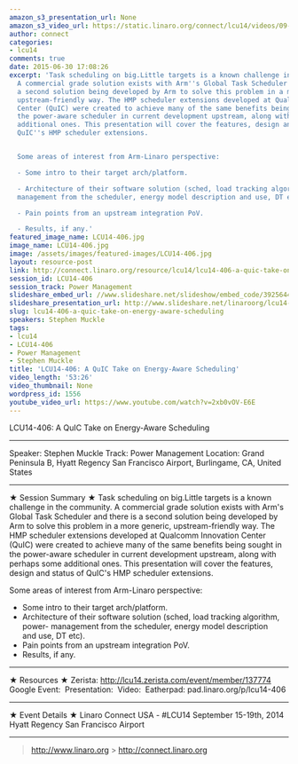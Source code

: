 ```yaml
---
amazon_s3_presentation_url: None
amazon_s3_video_url: https://static.linaro.org/connect/lcu14/videos/09-18-Thursday/LCU14-406-%20A%20QuIC%20Take%20on%20Energy-Aware%20Scheduling.mp4
author: connect
categories:
- lcu14
comments: true
date: 2015-06-30 17:08:26
excerpt: 'Task scheduling on big.Little targets is a known challenge in the community.
  A commercial grade solution exists with Arm''s Global Task Scheduler and there is
  a second solution being developed by Arm to solve this problem in a more generic,
  upstream-friendly way. The HMP scheduler extensions developed at Qualcomm Innovation
  Center (QuIC) were created to achieve many of the same benefits being sought in
  the power-aware scheduler in current development upstream, along with perhaps some
  additional ones. This presentation will cover the features, design and status of
  QuIC''s HMP scheduler extensions.


  Some areas of interest from Arm-Linaro perspective:

  - Some intro to their target arch/platform.

  - Architecture of their software solution (sched, load tracking algorithm, power-
  management from the scheduler, energy model description and use, DT etc).

  - Pain points from an upstream integration PoV.

  - Results, if any.'
featured_image_name: LCU14-406.jpg
image_name: LCU14-406.jpg
image: /assets/images/featured-images/LCU14-406.jpg
layout: resource-post
link: http://connect.linaro.org/resource/lcu14/lcu14-406-a-quic-take-on-energy-aware-scheduling/
session_id: LCU14-406
session_track: Power Management
slideshare_embed_url: //www.slideshare.net/slideshow/embed_code/39256443
slideshare_presentation_url: http://www.slideshare.net/linaroorg/lcu14-406-a-quick-take-on-energyaware-scheduling
slug: lcu14-406-a-quic-take-on-energy-aware-scheduling
speakers: Stephen Muckle
tags:
- lcu14
- LCU14-406
- Power Management
- Stephen Muckle
title: 'LCU14-406: A QuIC Take on Energy-Aware Scheduling'
video_length: '53:26'
video_thumbnail: None
wordpress_id: 1556
youtube_video_url: https://www.youtube.com/watch?v=2xb0vOV-E6E
---
```


LCU14-406: A QuIC Take on Energy-Aware Scheduling

---

Speaker: Stephen Muckle
Track: Power Management
Location: Grand Peninsula B, Hyatt Regency San Francisco Airport, Burlingame, CA, United States

---

★ Session Summary ★
Task scheduling on big.Little targets is a known challenge in the community. A commercial grade solution exists with Arm's Global Task Scheduler and there is a second solution being developed by Arm to solve this problem in a more generic, upstream-friendly way. The HMP scheduler extensions developed at Qualcomm Innovation Center (QuIC) were created to achieve many of the same benefits being sought in the power-aware scheduler in current development upstream, along with perhaps some additional ones. This presentation will cover the features, design and status of QuIC's HMP scheduler extensions.

Some areas of interest from Arm-Linaro perspective:

- Some intro to their target arch/platform.
- Architecture of their software solution (sched, load tracking algorithm, power- management from the scheduler, energy model description     and use, DT etc).
- Pain points from an upstream integration PoV.
- Results, if any.

---

★ Resources ★
Zerista: http://lcu14.zerista.com/event/member/137774
Google Event: 
Presentation: 
Video: 
Eatherpad: pad.linaro.org/p/lcu14-406

---

★ Event Details ★
Linaro Connect USA - #LCU14
September 15-19th, 2014
Hyatt Regency San Francisco Airport

---

> http://www.linaro.org > http://connect.linaro.org